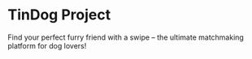 # TinDog Project
 Find your perfect furry friend with a swipe – the ultimate matchmaking platform for dog lovers!
